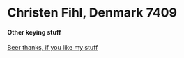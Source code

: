 # Christen Fihl, Denmark  7409

#### Other keying stuff

[Beer thanks, if you like my stuff](https://www.buymeacoffee.com/Fihl)  
